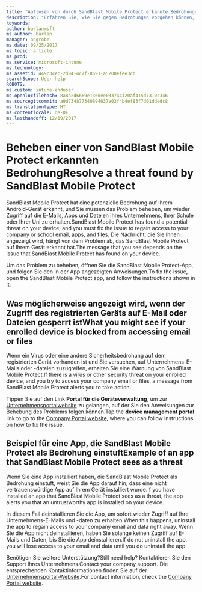 ```yaml
---
title: "Auflösen von durch SandBlast Mobile Protect erkannte Bedrohungen unter Android | Microsoft-Dokumentation"
description: "Erfahren Sie, wie Sie gegen Bedrohungen vorgehen können, die von Mobile Protect unter Android gefunden wurden."
keywords: 
author: barlanmsft
ms.author: barlan
manager: angrobe
ms.date: 09/25/2017
ms.topic: article
ms.prod: 
ms.service: microsoft-intune
ms.technology: 
ms.assetid: 449c34ec-2d94-4c7f-8691-a5200efee3cb
searchScope: User help
ROBOTS: 
ms.custom: intune-enduser
ms.openlocfilehash: 8a8a2d6669e1360ee033744120af415d7310c346
ms.sourcegitcommit: a9d734877340894637e03f4b4ef83f7d01ddedc8
ms.translationtype: HT
ms.contentlocale: de-DE
ms.lasthandoff: 12/19/2017
---
```

# <a name="resolve-a-threat-found-by-sandblast-mobile-protect"></a><span data-ttu-id="5d819-103">Beheben einer von SandBlast Mobile Protect erkannten Bedrohung</span><span class="sxs-lookup"><span data-stu-id="5d819-103">Resolve a threat found by SandBlast Mobile Protect</span></span>

<span data-ttu-id="5d819-104">SandBlast Mobile Protect hat eine potenzielle Bedrohung auf Ihrem Android-Gerät erkannt, und Sie müssen das Problem beheben, um wieder Zugriff auf die E-Mails, Apps und Dateien Ihres Unternehmens, Ihrer Schule oder Ihrer Uni zu erhalten.</span><span class="sxs-lookup"><span data-stu-id="5d819-104">SandBlast Mobile Protect has found a potential threat on your device, and you must fix the issue to regain access to your company or school email, apps, and files.</span></span> <span data-ttu-id="5d819-105">Die Nachricht, die Sie Ihnen angezeigt wird, hängt von dem Problem ab, das SandBlast Mobile Protect auf Ihrem Gerät erkannt hat.</span><span class="sxs-lookup"><span data-stu-id="5d819-105">The message that you see depends on the issue that SandBlast Mobile Protect has found on your device.</span></span>

<span data-ttu-id="5d819-106">Um das Problem zu beheben, öffnen Sie die SandBlast Mobile Protect-App, und folgen Sie den in der App angezeigten Anweisungen.</span><span class="sxs-lookup"><span data-stu-id="5d819-106">To fix the issue, open the SandBlast Mobile Protect app, and follow the instructions shown in it.</span></span>

## <a name="what-you-might-see-if-your-enrolled-device-is-blocked-from-accessing-email-or-files"></a><span data-ttu-id="5d819-107">Was möglicherweise angezeigt wird, wenn der Zugriff des registrierten Geräts auf E-Mail oder Dateien gesperrt ist</span><span class="sxs-lookup"><span data-stu-id="5d819-107">What you might see if your enrolled device is blocked from accessing email or files</span></span>

<span data-ttu-id="5d819-108">Wenn ein Virus oder eine andere Sicherheitsbedrohung auf dem registrierten Gerät vorhanden ist und Sie versuchen, auf Unternehmens-E-Mails oder -dateien zuzugreifen, erhalten Sie eine Warnung von SandBlast Mobile Protect.</span><span class="sxs-lookup"><span data-stu-id="5d819-108">If there is a virus or other security threat on your enrolled device, and you try to access your company email or files, a message from SandBlast Mobile Protect alerts you to take action.</span></span>

<span data-ttu-id="5d819-109">Tippen Sie auf den Link **Portal für die Geräteverwaltung**, um zur [Unternehmensportalwebsite](https://portal.manage.microsoft.com#HelpDeskDialog) zu gelangen, auf der Sie den Anweisungen zur Behebung des Problems folgen können.</span><span class="sxs-lookup"><span data-stu-id="5d819-109">Tap the **device management portal** link to go to the [Company Portal website](https://portal.manage.microsoft.com#HelpDeskDialog), where you can follow instructions on how to fix the issue.</span></span>

## <a name="example-of-an-app-that-sandblast-mobile-protect-sees-as-a-threat"></a><span data-ttu-id="5d819-110">Beispiel für eine App, die SandBlast Mobile Protect als Bedrohung einstuft</span><span class="sxs-lookup"><span data-stu-id="5d819-110">Example of an app that SandBlast Mobile Protect sees as a threat</span></span>

<span data-ttu-id="5d819-111">Wenn Sie eine App installiert haben, die SandBlast Mobile Protect als Bedrohung einstuft, weist Sie die App darauf hin, dass eine nicht vertrauenswürdige App auf Ihrem Gerät installiert wurde.</span><span class="sxs-lookup"><span data-stu-id="5d819-111">If you have installed an app that SandBlast Mobile Protect sees as a threat, the app alerts you that an untrustworthy app is installed on your device.</span></span>

<span data-ttu-id="5d819-112">In diesem Fall deinstallieren Sie die App, um sofort wieder Zugriff auf Ihre Unternehmens-E-Mails und -daten zu erhalten.</span><span class="sxs-lookup"><span data-stu-id="5d819-112">When this happens, uninstall the app to regain access to your company email and data right away.</span></span> <span data-ttu-id="5d819-113">Wenn Sie die App nicht deinstallieren, haben Sie solange keinen Zugriff auf E-Mails und Daten, bis Sie die App deinstallieren.</span><span class="sxs-lookup"><span data-stu-id="5d819-113">If do not uninstall the app, you will lose access to your email and data until you do uninstall the app.</span></span>

<span data-ttu-id="5d819-114">Benötigen Sie weitere Unterstützung?</span><span class="sxs-lookup"><span data-stu-id="5d819-114">Still need help?</span></span> <span data-ttu-id="5d819-115">Kontaktieren Sie den Support Ihres Unternehmens.</span><span class="sxs-lookup"><span data-stu-id="5d819-115">Contact your company support.</span></span> <span data-ttu-id="5d819-116">Die entsprechenden Kontaktinformationen finden Sie auf der [Unternehmensportal-Website](https://portal.manage.microsoft.com#HelpDeskDialog).</span><span class="sxs-lookup"><span data-stu-id="5d819-116">For contact information, check the [Company Portal website](https://portal.manage.microsoft.com#HelpDeskDialog).</span></span>
